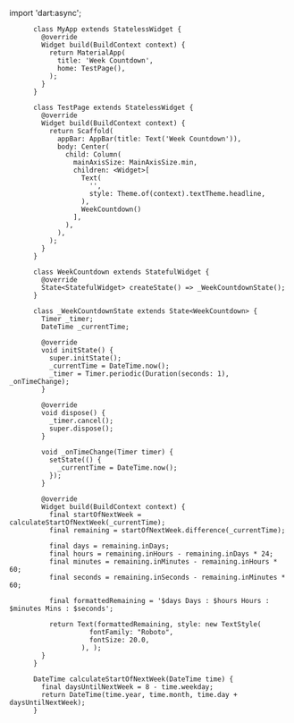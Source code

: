 import 'dart:async';          
          
          
          
          class MyApp extends StatelessWidget {
            @override
            Widget build(BuildContext context) {
              return MaterialApp(
                title: 'Week Countdown',
                home: TestPage(),
              );
            }
          }

          class TestPage extends StatelessWidget {
            @override
            Widget build(BuildContext context) {
              return Scaffold(
                appBar: AppBar(title: Text('Week Countdown')),
                body: Center(
                  child: Column(
                    mainAxisSize: MainAxisSize.min,
                    children: <Widget>[
                      Text(
                        '',
                        style: Theme.of(context).textTheme.headline,
                      ),
                      WeekCountdown()
                    ],
                  ),
                ),
              );
            }
          }

          class WeekCountdown extends StatefulWidget {
            @override
            State<StatefulWidget> createState() => _WeekCountdownState();
          }

          class _WeekCountdownState extends State<WeekCountdown> {
            Timer _timer;
            DateTime _currentTime;

            @override
            void initState() {
              super.initState();
              _currentTime = DateTime.now();
              _timer = Timer.periodic(Duration(seconds: 1), _onTimeChange);
            }

            @override
            void dispose() {
              _timer.cancel();
              super.dispose();
            }

            void _onTimeChange(Timer timer) {
              setState(() {
                _currentTime = DateTime.now();
              });
            }

            @override
            Widget build(BuildContext context) {
              final startOfNextWeek = calculateStartOfNextWeek(_currentTime);
              final remaining = startOfNextWeek.difference(_currentTime);

              final days = remaining.inDays;
              final hours = remaining.inHours - remaining.inDays * 24;
              final minutes = remaining.inMinutes - remaining.inHours * 60;
              final seconds = remaining.inSeconds - remaining.inMinutes * 60;

              final formattedRemaining = '$days Days : $hours Hours : $minutes Mins : $seconds';

              return Text(formattedRemaining, style: new TextStyle(
                        fontFamily: "Roboto",
                        fontSize: 20.0,
                      ), );
            }
          }

          DateTime calculateStartOfNextWeek(DateTime time) {
            final daysUntilNextWeek = 8 - time.weekday;
            return DateTime(time.year, time.month, time.day + daysUntilNextWeek);
          }
